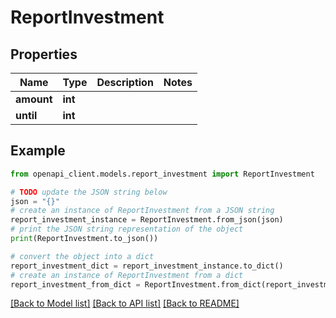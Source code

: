 # ReportInvestment


## Properties

Name | Type | Description | Notes
------------ | ------------- | ------------- | -------------
**amount** | **int** |  | 
**until** | **int** |  | 

## Example

```python
from openapi_client.models.report_investment import ReportInvestment

# TODO update the JSON string below
json = "{}"
# create an instance of ReportInvestment from a JSON string
report_investment_instance = ReportInvestment.from_json(json)
# print the JSON string representation of the object
print(ReportInvestment.to_json())

# convert the object into a dict
report_investment_dict = report_investment_instance.to_dict()
# create an instance of ReportInvestment from a dict
report_investment_from_dict = ReportInvestment.from_dict(report_investment_dict)
```
[[Back to Model list]](../README.md#documentation-for-models) [[Back to API list]](../README.md#documentation-for-api-endpoints) [[Back to README]](../README.md)


